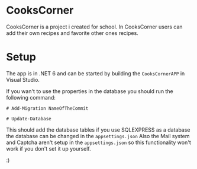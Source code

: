 # CooksCorner
CooksCorner is a project i created for school. In CooksCorner users can add their own recipes and favorite other ones recipes. 
# Setup
The app is in .NET 6 and can be started by building the `CooksCornerAPP` in Visual Studio.

If you wan't to use the properties in the database you should run the following command:

```
# Add-Migration NameOfTheCommit

# Update-Database

```

This should add the database tables if you use SQLEXPRESS as a database the database can be changed in the `appsettings.json`
Also the Mail system and Captcha aren't setup in the `appsettings.json` so this functionality won't work if you don't set it up yourself. 

:) 
